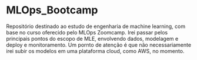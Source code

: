 # MLOps_Bootcamp
Repositório destinado ao estudo de engenharia de machine learning, com base no curso oferecido pelo MLOps Zoomcamp. Irei passar pelos principais pontos do escopo de MLE, envolvendo dados, modelagem e deploy e monitoramento. Um pornto de atenção é que não necessariamente irei subir os modelos em uma plataforma cloud, como AWS, no momento. 
